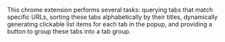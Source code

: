 This chrome extension performs several tasks: querying tabs that match specific URLs, sorting these tabs alphabetically by their titles, dynamically generating clickable list items for each tab in the popup, and providing a button to group these tabs into a tab group.
